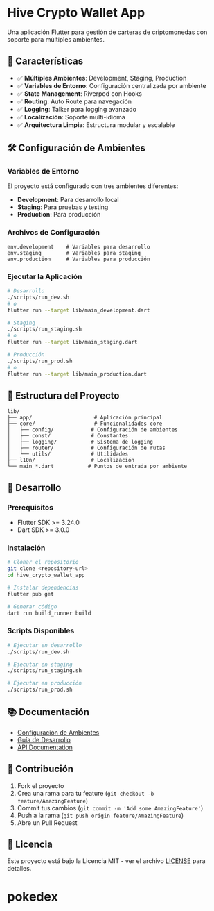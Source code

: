 # Hive Crypto Wallet App

Una aplicación Flutter para gestión de carteras de criptomonedas con soporte para múltiples ambientes.

## 🚀 Características

- ✅ **Múltiples Ambientes**: Development, Staging, Production
- ✅ **Variables de Entorno**: Configuración centralizada por ambiente
- ✅ **State Management**: Riverpod con Hooks
- ✅ **Routing**: Auto Route para navegación
- ✅ **Logging**: Talker para logging avanzado
- ✅ **Localización**: Soporte multi-idioma
- ✅ **Arquitectura Limpia**: Estructura modular y escalable

## 🛠️ Configuración de Ambientes

### Variables de Entorno

El proyecto está configurado con tres ambientes diferentes:

- **Development**: Para desarrollo local
- **Staging**: Para pruebas y testing
- **Production**: Para producción

### Archivos de Configuración

```
env.development    # Variables para desarrollo
env.staging        # Variables para staging
env.production     # Variables para producción
```

### Ejecutar la Aplicación

```bash
# Desarrollo
./scripts/run_dev.sh
# o
flutter run --target lib/main_development.dart

# Staging
./scripts/run_staging.sh
# o
flutter run --target lib/main_staging.dart

# Producción
./scripts/run_prod.sh
# o
flutter run --target lib/main_production.dart
```

## 📁 Estructura del Proyecto

```
lib/
├── app/                    # Aplicación principal
├── core/                   # Funcionalidades core
│   ├── config/            # Configuración de ambientes
│   ├── const/             # Constantes
│   ├── logging/           # Sistema de logging
│   ├── router/            # Configuración de rutas
│   └── utils/             # Utilidades
├── l10n/                  # Localización
└── main_*.dart           # Puntos de entrada por ambiente
```

## 🔧 Desarrollo

### Prerequisitos

- Flutter SDK >= 3.24.0
- Dart SDK >= 3.0.0

### Instalación

```bash
# Clonar el repositorio
git clone <repository-url>
cd hive_crypto_wallet_app

# Instalar dependencias
flutter pub get

# Generar código
dart run build_runner build
```

### Scripts Disponibles

```bash
# Ejecutar en desarrollo
./scripts/run_dev.sh

# Ejecutar en staging
./scripts/run_staging.sh

# Ejecutar en producción
./scripts/run_prod.sh
```

## 📚 Documentación

- [Configuración de Ambientes](ENVIRONMENT_SETUP.md)
- [Guía de Desarrollo](docs/DEVELOPMENT.md)
- [API Documentation](docs/API.md)

## 🤝 Contribución

1. Fork el proyecto
2. Crea una rama para tu feature (`git checkout -b feature/AmazingFeature`)
3. Commit tus cambios (`git commit -m 'Add some AmazingFeature'`)
4. Push a la rama (`git push origin feature/AmazingFeature`)
5. Abre un Pull Request

## 📄 Licencia

Este proyecto está bajo la Licencia MIT - ver el archivo [LICENSE](LICENSE) para detalles.
# pokedex

